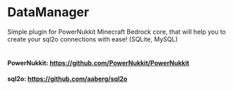 # DataManager 

Simple plugin for PowerNukkit Minecraft Bedrock core, that will help you to create your sql2o connections with ease! (SQLite, MySQL)
<br/>
<br/>
#### PowerNukkit: https://github.com/PowerNukkit/PowerNukkit
#### sql2o: https://github.com/aaberg/sql2o
